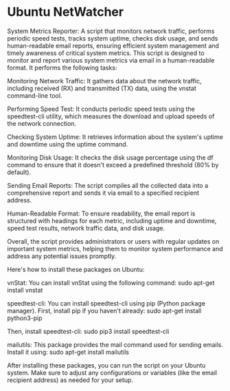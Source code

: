 # Ubuntu NetWatcher
 System Metrics Reporter: A script that monitors network traffic, performs periodic speed tests, tracks system uptime, checks disk usage, and sends human-readable email reports, ensuring efficient system management and timely awareness of critical system metrics.
This script is designed to monitor and report various system metrics via email in a human-readable format. It performs the following tasks:

Monitoring Network Traffic: It gathers data about the network traffic, including received (RX) and transmitted (TX) data, using the vnstat command-line tool.

Performing Speed Test: It conducts periodic speed tests using the speedtest-cli utility, which measures the download and upload speeds of the network connection.

Checking System Uptime: It retrieves information about the system's uptime and downtime using the uptime command.

Monitoring Disk Usage: It checks the disk usage percentage using the df command to ensure that it doesn't exceed a predefined threshold (80% by default).

Sending Email Reports: The script compiles all the collected data into a comprehensive report and sends it via email to a specified recipient address.

Human-Readable Format: To ensure readability, the email report is structured with headings for each metric, including uptime and downtime, speed test results, network traffic data, and disk usage.

Overall, the script provides administrators or users with regular updates on important system metrics, helping them to monitor system performance and address any potential issues promptly.

Here's how to install these packages on Ubuntu:

vnStat: You can install vnStat using the following command:
sudo apt-get install vnstat

speedtest-cli: You can install speedtest-cli using pip (Python package manager). First, install pip if you haven't already:
sudo apt-get install python3-pip

Then, install speedtest-cli:
sudo pip3 install speedtest-cli

mailutils: This package provides the mail command used for sending emails. Install it using:
sudo apt-get install mailutils


After installing these packages, you can run the script on your Ubuntu system. Make sure to adjust any configurations or variables (like the email recipient address) as needed for your setup.
